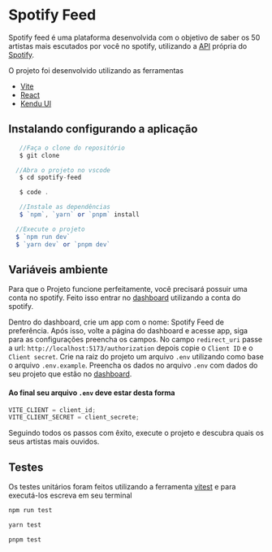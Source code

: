 # Spotify Feed

Spotify feed é uma plataforma desenvolvida com o objetivo de saber os 50 artistas mais escutados por você no spotify, utilizando a [API](https://developer.spotify.com/) própria do [Spotify](https://spotify.com/).

O projeto foi desenvolvido utilizando as ferramentas

- [Vite](https://vitejs.dev/)
- [React](https://react.dev/)
- [Kendu UI](https://www.telerik.com/kendo-react-ui)

## Instalando configurando a aplicação

```ts
   //Faça o clone do repositório
   $ git clone

  //Abra o projeto no vscode
   $ cd spotify-feed

   $ code .

   //Instale as dependências
   $ `npm`, `yarn` or `pnpm` install

  //Execute o projeto
  $ `npm run dev`
  $ `yarn dev` or `pnpm dev`
```

## Variáveis ambiente

Para que o Projeto funcione perfeitamente, você precisará possuir uma conta no spotify. Feito isso entrar no [dashboard](https://developer.spotify.com/dashboard) utilizando a conta do spotify.

Dentro do dashboard, crie um app com o nome: Spotify Feed de preferência. Após isso, volte a página do dashboard e acesse app, siga para as configurações preencha os campos. No campo `redirect_uri` passe a url: `http://localhost:5173/authorization` depois copie o `Client ID` e o `Client secret`. Crie na raiz do projeto um arquivo `.env` utilizando como base o arquivo `.env.example`. Preencha os dados no arquivo `.env` com dados do seu projeto que estão no [dashboard](https://developer.spotify.com/dashboard).

#### Ao final seu arquivo `.env` deve estar desta forma

```js
VITE_CLIENT = client_id;
VITE_CLIENT_SECRET = client_secrete;
```

Seguindo todos os passos com êxito, execute o projeto e descubra quais os seus artistas mais ouvidos.

## Testes

Os testes unitários foram feitos utilizando a ferramenta [vitest](https://vitest.dev/) e para executá-los escreva em seu terminal

```ts
npm run test

yarn test

pnpm test
```
